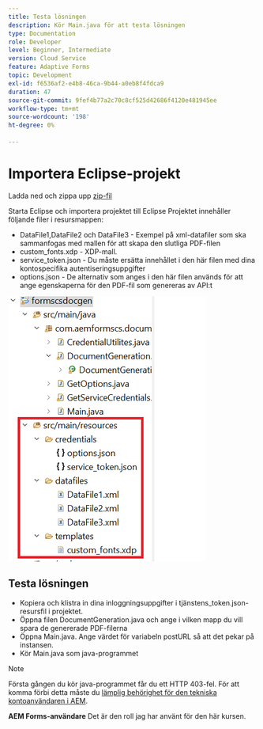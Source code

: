 ```yaml
---
title: Testa lösningen
description: Kör Main.java för att testa lösningen
type: Documentation
role: Developer
level: Beginner, Intermediate
version: Cloud Service
feature: Adaptive Forms
topic: Development
exl-id: f6536af2-e4b8-46ca-9b44-a0eb8f4fdca9
duration: 47
source-git-commit: 9fef4b77a2c70c8cf525d42686f4120e481945ee
workflow-type: tm+mt
source-wordcount: '198'
ht-degree: 0%

---
```


# Importera Eclipse-projekt

Ladda ned och zippa upp [zip-fil](./assets/aem-forms-cs-doc-gen.zip)

Starta Eclipse och importera projektet till Eclipse Projektet innehåller följande filer i resursmappen:

* DataFile1,DataFile2 och DataFile3 - Exempel på xml-datafiler som ska sammanfogas med mallen för att skapa den slutliga PDF-filen
* custom_fonts.xdp - XDP-mall.
* service_token.json - Du måste ersätta innehållet i den här filen med dina kontospecifika autentiseringsuppgifter
* options.json - De alternativ som anges i den här filen används för att ange egenskaperna för den PDF-fil som genereras av API:t

![resources-file](./assets/resource-files.png)

## Testa lösningen

* Kopiera och klistra in dina inloggningsuppgifter i tjänstens_token.json-resursfil i projektet.
* Öppna filen DocumentGeneration.java och ange i vilken mapp du vill spara de genererade PDF-filerna
* Öppna Main.java. Ange värdet för variabeln postURL så att det pekar på instansen.
* Kör Main.java som java-programmet

>[!NOTE]
> Första gången du kör java-programmet får du ett HTTP 403-fel. För att komma förbi detta måste du [lämplig behörighet för den tekniska kontoanvändaren i AEM](https://experienceleague.adobe.com/docs/experience-manager-learn/getting-started-with-aem-headless/authentication/service-credentials.html?lang=en#configure-access-in-aem).

**AEM Forms-användare** Det är den roll jag har använt för den här kursen.
